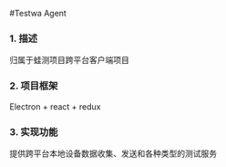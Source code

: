 #Testwa Agent

### 1. 描述
归属于蛙测项目跨平台客户端项目
  
### 2. 项目框架
Electron + react + redux

### 3. 实现功能
提供跨平台本地设备数据收集、发送和各种类型的测试服务  